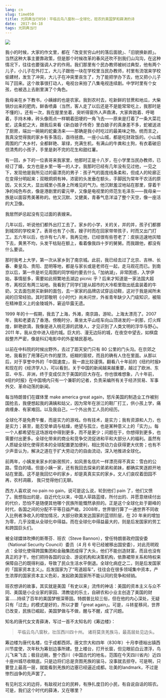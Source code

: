 ```yaml
---
lang: cn
slug: time050
title: 光阴典当行050：平临云鸟八窗秋——全球化，班农的美国梦和薛涛的诗
date:  2017-04-18
tags: 光阴典当行
---
```

<!-- more -->
![](http://oouh9u8nz.bkt.gdipper.com//time050.jpg)

我小的时候，大家的作文里，都在「改变贫穷山村的落后面貌」、「旧貌换新颜」。当然这种大事主要靠政策，但是那个时候改革的春风还吹不到我们山沟沟，在这种情况下，往往也要强调人才的作用。我们那里有个民办教师被树过典型，他有两个儿子，小儿子在外打工，大儿子跟他一块在学校里当民办教师，村里有流氓来学校偷建材，发生了冲突，大儿子在冲突里丧生了，为了能把学办下去，他又把小儿子叫了回来。这个故事很打动人，电视台来拍了八集电视连续剧。中学时里有个女孩，也被选上去剧里演了个角色。

我母亲在乡下教书，小姨嫁的也是农家。我到农村去，吃新鲜的甘蔗和地瓜，大柴锅炒出来的肥肉，鲜香喷鼻（当然，客人走了以后还是不是能常常吃上，我那时是不懂的）。还有一次，我在屋里坐着，突听得窗外人声鼎沸，大家奔跑着、呼喝着，手持木棒，砖头像雨点一样朝着田埂的一角飞去——原来是打着了一条大菜花蛇，这条蛇之大，跟我后来看《新白娘子传奇》里白娘子的真身差不多，蛇被送进了厨房，端出一碗碗的蛇羹汤来——那确是我小时吃过的最美味之物。统而言之，我真没觉得我的家乡有多落后，亟待拯救。一座小山城，都是吃财政饭的。小山城周围的广大乡村，全都鲜艳、翠绿，充满生机，有满山的牛粪和土狗，有衣着破旧但清秀的小孩子，手里是剥不完的花生和甜红薯。

有一回，乡下的一位表哥来我家里，他那时正是十八岁，在小学里当民办教师，已经订了婚，女方也是乡里一等一的人才。我那时已经有几年没有见过他，一见之下，发现他是我所见过的最漂亮的男子：孩子气的面庞线条柔和，但成人的轮廊正在变得分明起来；双眼炯炯有神，浓密的头发垂在额头，手脚因为常年干农活的原因，又长又大，显出城里小孩身上所难见的气力。他沉默羞涩地站在那里，穿着干净的纯色布衣，像是港剧里的霍元甲，又像是电视里的师范生毛泽东——我母亲一族是以面容秀美著称的。他又沉默、又健美，青春气息洋溢了整个天空，像一座活的大卫像。

我居然妒忌起没有见过面的表嫂来。

几年以后，听说他们都外出打工去了。家乡的小学，关的关，并的并，孩子们都挪到城郊的学校来了。表哥也有了小孩，嫂子时而在回家带带孩子，时而又出门打工。五六年以后，也许有七八年，我再见他，已经很有些苍老了：皮肤迅速地灰暗下去，黄黑不均，头发干枯贴在额上，看着像我四十岁的舅舅。而我跟他，都没有什么要谈。

那时我考上大学，第一次从家乡到了南京城。此前，我已经去过了北京、吉林、长春、秦皇岛、贵阳、昆明等地，都是与家长或是老师在一起，走马观花而已。到南京以后，第一件是听见周围的同学相约要去什么「加纳湖」，非常困惑，入学伊始，事情挺多，需要如此频繁地去湖边 picnic 乎？后来才知道是一家法国大超市，离校区有两三站地。我看到了同学们是从超市的大冷柜里取出纸盒装着的牛奶，又去面包房买新鲜的面包，去一家家的品牌店试穿运动鞋，这对于我是闻所未闻的日常经验。其时郭敬明《小时代》尚未问世，外省青年缺少入门级知识，被阻在精神意义上的金陵城外，窘迫毕露无遗。

1999 年的十一假期，我去了上海，外滩，南京路，游轮。上海太漂亮了。2007 年，我和老婆去了香港。傍晚时分，乘坐太平山缆车向山顶进发的一刹那，灯火辉煌，鲜艳欲滴，我像是进入桃花源的武陵人，才见识到了人类文明的浮华与野心。2011 年，我从空中进入纽约城。巨大的、漫无边际的城，在夜空中望去，如棋盘般整齐严密，像是科幻电影中的外星殖民基地。

以前在中科院的时候出野外，去过了距天安门只有 80 公里的门头沟。在京郊之地，我看到了用薄石片作的屋顶，纸糊的窗棂，而且的确有人住在里面。从那以后，对于享誉中外的「中国速度」，我一直比较谨慎。翻看八十年前的《纽约时报》和现在的《经济学人》，可以看到，关于中国的新闻越来越重要，越过了欧洲、东亚、中东、非洲，终于变成仅次于美国的巨大存在。你也很难想象，八十年前，《纽约时报》在中国境内只有一个兼职的记者，负责采编所有关于经济贸易、军事外交、革命动荡的新闻。

每当特朗普们在媒体里 make america great again，怒斥美国的制造业工作被别国抢去，我便想起我的满姨和姑父，因为常年在浙江的鞋厂打工，供小孩上学，痛病缠身、有家难回。以及我自己，一个外出务工人员的经历。

全球化不是免费午餐，而是实力的游戏。你有技术，是实力；我有资源和人力，也是实力；甚至，能忍受单调与枯燥，绝望与孤立，也是某种意义上的「实力」。每一个人都希望在这场游戏中得到更多，而不是更少；问题在于，你想得到更多，也需要付出更多。全球化带来的商业和竞争交流促进和平和大部分人的福利。虽然有人质疑全球化使得资本的全球配置更加便利，相比劳动力会获得更大优势；也有不少声音认为，解决之道在于扩大劳动力的自由流动，深入地推进全球化。

前两年，小姨发来家乡的新居照片，如风景名信片一样漂亮得不真实：雪白的公路，雪白的墙。但是小姨一家，还有我回去探亲的弟弟和弟妹，都确实笑逐颜开地站在里面。这不是我回忆中的家乡，却是真真实实的家乡。文人们哀叹着田园不再，农村凋蔽， 我只觉得他们无聊。

西方人喜欢说 no pain no gain，说可是这么说，轮到他们 pain 了，他们又愤了。我想指出的是，自近代化以来，中国人荜路蓝缕，所付出的、并愿意继续付出的代价，恐怕不是随便其他哪个民族所能慨然承担的。正是这个全球化处于巅峰的时代，各国之间的分配不平等日益严峻。2008年，世界银行算了一通世界不同收入比例者净收入的增加情况，大部分欧美发达国家的蓝领阶层，在 20 年来的增加为零，几乎没能从全球化中得益。而在全球化中得益最大的，则是后发国家的劳工和跨国巨头们。

被全球媒体吹捧的斯蒂芬．班农（Steve Bannon），曾任特朗普政府国安委（National Security Council）委员（4 月 6 号已经被移出国安委），对此亮明观点：全球化使得跨国集团和金融集团成得了大头，他们不能创造财富，而且也没有真正的才干。他们把持各国的议会、游说机构和决策机构，依靠裙带关系和特权来保障自己的既得利益，导致了民众生活水平倒退。全球化病症之二，则是后发国家的「国家资本主义」。后发国家为了“弯道超车”，往往会在很多领域集中资本，产生浓厚的国家资本主义色彩，发起欧美国家所不能认同的竞争和倾销。

班农想讲的故事，其实就是美国「有史以来」流传的神话：美国的资本主义与众不同、美国是小企业家的家园、清教徒的乐土，自耕农和小业主创造了美国的财富……持续了百年的美国梦根深蒂固。特朗普比较三俗，但在他的内心深处，无疑只有「过去」的模式是好的，所以才要「great again」。可是，斗转星移间，世界已改变，民族已崛起，美国梦做与不做，醒与不醒，成了问题。

知名的唐代女文青薛涛，写过一首不太知名的《筹边楼》：

> 平临云鸟八窗秋，壮压西川四十州。
> 诸将莫贪羌族马，最高层处见边头。

筹边楼为唐代名楼，位于成都西郊。唐文宗大和四年（830年）十月李德裕出镇西川节度使，次年秋为筹划边事所建。登上楼台，打开长窗，但见眼前白云漂浮，鸟儿飞来飞去；极目远眺，整个西川（中国古代的地名，范围在今天四川省内）近四十座州城尽收眼底。只是边将们总是贪图羌族的骏马，没事就去掠夺。可是啊，只要登上最高一层，就能看到羌族的边塞已经逼近成都。壮美的landmark，不过是惨烈战争的先声罢了。

有见利忘义的边将，有敌视对立的民粹，有挣扎度日的小民，有自说自话的班农。可是，我们这个时代的薛涛，又在哪里？

<!-- 被洗牌的国师班农，洗不掉的美国梦幽灵
https://theinitium.com/article/20170406-opinion-zhenxi-bannon/
 -->